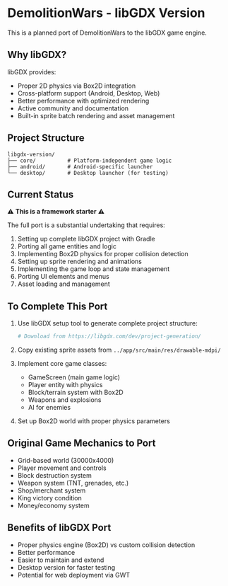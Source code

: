 # DemolitionWars - libGDX Version

This is a planned port of DemolitionWars to the libGDX game engine.

## Why libGDX?

libGDX provides:
- Proper 2D physics via Box2D integration
- Cross-platform support (Android, Desktop, Web)
- Better performance with optimized rendering
- Active community and documentation
- Built-in sprite batch rendering and asset management

## Project Structure

```
libgdx-version/
├── core/          # Platform-independent game logic
├── android/       # Android-specific launcher
└── desktop/       # Desktop launcher (for testing)
```

## Current Status

⚠️ **This is a framework starter** ⚠️

The full port is a substantial undertaking that requires:
1. Setting up complete libGDX project with Gradle
2. Porting all game entities and logic
3. Implementing Box2D physics for proper collision detection
4. Setting up sprite rendering and animations
5. Implementing the game loop and state management
6. Porting UI elements and menus
7. Asset loading and management

## To Complete This Port

1. Use libGDX setup tool to generate complete project structure:
   ```bash
   # Download from https://libgdx.com/dev/project-generation/
   ```

2. Copy existing sprite assets from `../app/src/main/res/drawable-mdpi/`

3. Implement core game classes:
   - GameScreen (main game logic)
   - Player entity with physics
   - Block/terrain system with Box2D
   - Weapons and explosions
   - AI for enemies

4. Set up Box2D world with proper physics parameters

## Original Game Mechanics to Port

- Grid-based world (30000x4000)
- Player movement and controls
- Block destruction system
- Weapon system (TNT, grenades, etc.)
- Shop/merchant system
- King victory condition
- Money/economy system

## Benefits of libGDX Port

- Proper physics engine (Box2D) vs custom collision detection
- Better performance
- Easier to maintain and extend
- Desktop version for faster testing
- Potential for web deployment via GWT
